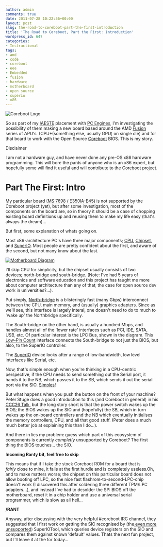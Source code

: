 ```yaml
---
author: admin
comments: true
date: 2011-07-28 10:22:56+00:00
layout: post
slug: the-road-to-coreboot-part-the-first-introduction
title: 'The Road to Coreboot, Part the First: Introduction'
wordpress_id: 647
categories:
- Instructional
tags:
- amd
- code
- coreboot
- eee
- Embedded
- fusion
- hardware
- motherboard
- open source
- superio
- x86
---
```


![Coreboot Logo](http://www.coreboot.org/images/0/0d/Chip_cb.png)

So as part of my [IAESTE](http://iaeste.ch) placement with [PC Engines](http://www.pcengines.ch/), I'm investigating the possibility of them making a new board based around the AMD [Fusion](fusion.amd.com) series of APU's  (CPU+(something else, usually GPU) on single die) and for that board to work with the Open Source [Coreboot](http://www.coreboot.org/) BIOS. This is my story.

Disclaimer

I am not a hardware guy, and have never done any pre-OS x86 hardware programming. This will bore
the pants of anyone who is an x86 expert, but hopefully some will find it useful and will contribute to the Coreboot project.<!-- more -->


# Part The First: Intro


My particular board ([MS 7698 / E350IA-E45](http://www.msi.com/product/mb/E350IA-E45.html)) is not supported by the Coreboot project (yet), but after some investigation, most of the components on the board are, so in theory it should be a case of chopping existing board definitions up and reusing them to make my life easy (that's always the dream)...

But first, some explanation of whats going on.

Most x86-architecture PC's have three major components; [CPU](http://en.wikipedia.org/wiki/Central_processing_unit), [Chipset](http://en.wikipedia.org/wiki/Chipset), and [SuperIO](http://en.wikipedia.org/wiki/SuperIO). Most people are pretty confident about the first, and aware of the second, but not many know about the last.

[![Motherboard Diagram](http://upload.wikimedia.org/wikipedia/commons/thumb/b/bd/Motherboard_diagram.svg/1000px-Motherboard_diagram.svg.png)](http://en.wikipedia.org/wiki/Motherboard)

I'll skip CPU for simplicity, but the chipset usually consists of two devices; north-bridge and south-bridge. (Note: I've had 5 years of electronics and software education and this project has taught me more about computer architecture than any of that; the case for open source dev work in universities?...).

Put simply, [North-bridge](http://en.wikipedia.org/wiki/Northbridge_(computing)) is a blisteringly fast (many Gbps) interconnect between the CPU, main memory, and (usually) graphics adapters. Since as we'll see, this interface is largely interal, one doesn't need to do to much to 'wake up' the Northbridge specifically.

The South-bridge on the other hand, is usually a hundred Mbps, and handles almost all of the 'lower rate' interfaces such as PCI, IDE, SATA, USB, etc. Of particular interest is the LPC Bus, shown in the diagram. This [Low-Pin Count](http://en.wikipedia.org/wiki/Low_Pin_Count) interface connects the South-bridge to not just the BIOS, but also, to the SuperIO controller.

The [SuperIO](http://en.wikipedia.org/wiki/Super_I/O) device looks after a range of low-bandwidth, low level interfaces like Serial, etc.

Now, that's simple enough when you're thinking in a CPU-centric perspective; if the CPU needs to send something out the Serial port, it hands it to the NB, which passes it to the SB, which sends it out the serial port via the SIO. [Simples](http://www.youtube.com/watch?v=Hl545RF6dXA)!

But what happens when you push the button on the front of your machine? Peter Stuge does a good introduction to this (and Coreboot in general) in his[ CCC26 Talk](http://events.ccc.de/congress/2009/Fahrplan/events/3661.en.html), but the long story short is that the power switch wakes up the BIOS; the BIOS wakes up the SIO and (hopefully) the SB, which in turn wakes up the on-board controllers and the NB which eventually initialises the memory controllers, CPU, and all that good stuff. (Peter does a much much better job at explaining this than I do...).

And there in lies my problem: guess which part of this ecosystem of components is currently _completly_ unsupported by Coreboot? The first thing the BIOS touches... the SIO.

**Incoming Ranty bit, feel free to skip**

This means that if I take the stock Coreboot ROM for a board that is _fairly_ close to mine, it falls at the first hurdle and is completely useless.Oh, and to make matters worse; the chipset on this particular board does not allow booting off LPC, so the nice fast flashrom-to-second-LPC-chip doesn't work (I discovered this after soldering three different TPM/LPC adapters...), and instead I've had to desolder the SPI BIOS off the motherboard, reset it in a chip holder and use a universal serial programmer, which is slow as all hell...

**/RANT**

Anyway, after discussing with the very helpful #coreboot IRC channel, they suggested that I first work on getting the SIO recognised by (the[ even more unsupported](http://www.coreboot.org/Superiotool)) SuperIOTool, which queries device registers on the SIO and compares them against known 'default' values. Thats the next fun project, but I'll leave it at the for today...
